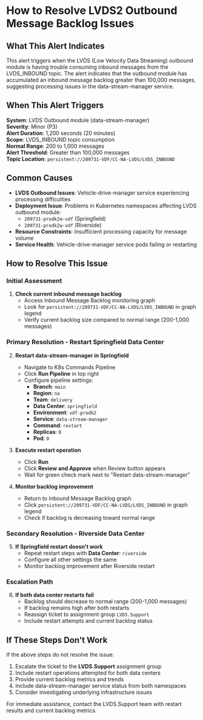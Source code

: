 # How to Resolve LVDS2 Outbound Message Backlog Issues

## What This Alert Indicates

This alert triggers when the LVDS (Low Velocity Data Streaming) outbound module is having trouble consuming inbound messages from the LVDS_INBOUND topic. The alert indicates that the outbound module has accumulated an inbound message backlog greater than 100,000 messages, suggesting processing issues in the data-stream-manager service.

## When This Alert Triggers

**System**: LVDS Outbound module (data-stream-manager)  
**Severity**: Minor (P3)  
**Alert Duration**: 1,200 seconds (20 minutes)  
**Scope**: LVDS_INBOUND topic consumption  
**Normal Range**: 200 to 1,000 messages  
**Alert Threshold**: Greater than 100,000 messages  
**Topic Location**: `persistent://209731-VDF/CC-NA-LVDS/LVDS_INBOUND`

## Common Causes

- **LVDS Outbound Issues**: Vehicle-drive-manager service experiencing processing difficulties
- **Deployment Issue**: Problems in Kubernetes namespaces affecting LVDS outbound module:
  - `209731-prodk2m-vdf` (Springfield)
  - `209731-prodk2w-vdf` (Riverside)
- **Resource Constraints**: Insufficient processing capacity for message volume
- **Service Health**: Vehicle-drive-manager service pods failing or restarting

## How to Resolve This Issue

### Initial Assessment

1. **Check current inbound message backlog**
   - Access Inbound Message Backlog monitoring graph
   - Look for `persistent://209731-VDF/CC-NA-LVDS/LVDS_INBOUND` in graph legend
   - Verify current backlog size compared to normal range (200-1,000 messages)

### Primary Resolution - Restart Springfield Data Center

2. **Restart data-stream-manager in Springfield**
   - Navigate to K8s Commands Pipeline
   - Click **Run Pipeline** in top right
   - Configure pipeline settings:
     - **Branch**: `main`
     - **Region**: `na`
     - **Team**: `delivery`
     - **Data Center**: `springfield`
     - **Environment**: `vdf-prodk2`
     - **Service**: `data-stream-manager`
     - **Command**: `restart`
     - **Replicas**: `0`
     - **Pod**: `0`

3. **Execute restart operation**
   - Click **Run**
   - Click **Review and Approve** when Review button appears
   - Wait for green check mark next to "Restart data-stream-manager"

4. **Monitor backlog improvement**
   - Return to Inbound Message Backlog graph
   - Click `persistent://209731-VDF/CC-NA-LVDS/LVDS_INBOUND` in graph legend
   - Check if backlog is decreasing toward normal range

### Secondary Resolution - Riverside Data Center

5. **If Springfield restart doesn't work**
   - Repeat restart steps with **Data Center**: `riverside`
   - Configure all other settings the same
   - Monitor backlog improvement after Riverside restart

### Escalation Path

6. **If both data center restarts fail**
   - Backlog should decrease to normal range (200-1,000 messages)
   - If backlog remains high after both restarts
   - Reassign ticket to assignment group `LVDS.Support`
   - Include restart attempts and current backlog status

## If These Steps Don't Work

If the above steps do not resolve the issue:

1. Escalate the ticket to the **LVDS.Support** assignment group
2. Include restart operations attempted for both data centers
3. Provide current backlog metrics and trends
4. Include data-stream-manager service status from both namespaces
5. Consider investigating underlying infrastructure issues

For immediate assistance, contact the LVDS.Support team with restart results and current backlog metrics.
